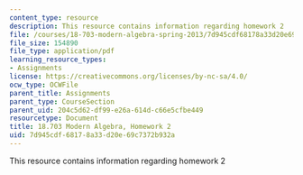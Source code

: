 ```yaml
---
content_type: resource
description: This resource contains information regarding homework 2
file: /courses/18-703-modern-algebra-spring-2013/7d945cdf68178a33d20e69c7372b932a_MIT18_703S13_h2.pdf
file_size: 154890
file_type: application/pdf
learning_resource_types:
- Assignments
license: https://creativecommons.org/licenses/by-nc-sa/4.0/
ocw_type: OCWFile
parent_title: Assignments
parent_type: CourseSection
parent_uid: 204c5d62-df99-e26a-614d-c66e5cfbe449
resourcetype: Document
title: 18.703 Modern Algebra, Homework 2
uid: 7d945cdf-6817-8a33-d20e-69c7372b932a
---
```

This resource contains information regarding homework 2